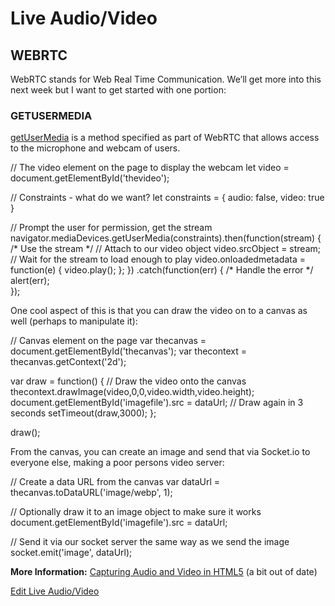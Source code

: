 # Live Audio/Video

## WEBRTC

WebRTC stands for Web Real Time Communication. We’ll get more into this next week but I want to get started with one portion:

### GETUSERMEDIA

[getUserMedia](https://developer.mozilla.org/en-US/docs/Web/API/MediaDevices/getUserMedia) is a method specified as part of WebRTC that allows access to the microphone and webcam of users.

// The video element on the page to display the webcam
let video = document.getElementById('thevideo');

// Constraints - what do we want?
let constraints = { audio: false, video: true }

// Prompt the user for permission, get the stream
navigator.mediaDevices.getUserMedia(constraints).then(function(stream) {
/\* Use the stream \*/
// Attach to our video object
video.srcObject = stream;
// Wait for the stream to load enough to play
video.onloadedmetadata = function(e) {
video.play();
};
})
.catch(function(err) {
/\* Handle the error \*/
alert(err);  
});

One cool aspect of this is that you can draw the video on to a canvas as well (perhaps to manipulate it):

// Canvas element on the page
var thecanvas = document.getElementById('thecanvas');
var thecontext = thecanvas.getContext('2d');

var draw = function() {
// Draw the video onto the canvas
thecontext.drawImage(video,0,0,video.width,video.height);
document.getElementById('imagefile').src = dataUrl;
// Draw again in 3 seconds
setTimeout(draw,3000);
};

draw();

From the canvas, you can create an image and send that via Socket.io to everyone else, making a poor persons video server:

// Create a data URL from the canvas
var dataUrl = thecanvas.toDataURL('image/webp', 1);

// Optionally draw it to an image object to make sure it works
document.getElementById('imagefile').src = dataUrl;

// Send it via our socket server the same way as we send the image
socket.emit('image', dataUrl);

**More Information:** [Capturing Audio and Video in HTML5](http://www.html5rocks.com/en/tutorials/getusermedia/intro/) (a bit out of date)

[Edit Live Audio/Video](https://itp.nyu.edu/classes/liveweb-fall2023/wp-admin/post.php?post=4521&action=edit)
